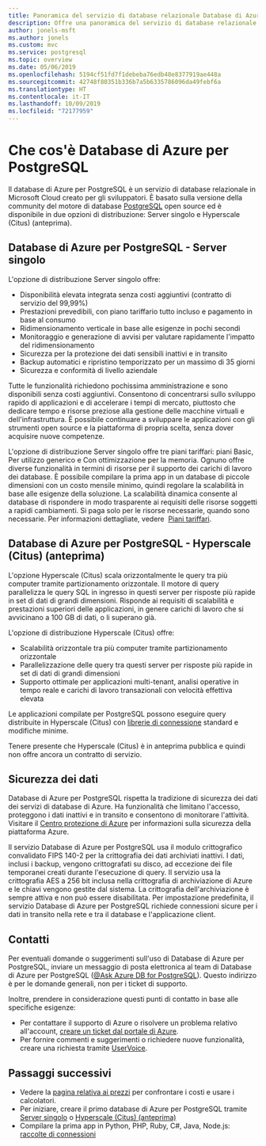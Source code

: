 ```yaml
---
title: Panoramica del servizio di database relazionale Database di Azure per PostgreSQL
description: Offre una panoramica del servizio di database relazionale Database di Azure per PostgreSQL.
author: jonels-msft
ms.author: jonels
ms.custom: mvc
ms.service: postgresql
ms.topic: overview
ms.date: 05/06/2019
ms.openlocfilehash: 5194cf51fd7f1debeba76edb48e8377919ae448a
ms.sourcegitcommit: 42748f80351b336b7a5b6335786096da49febf6a
ms.translationtype: HT
ms.contentlocale: it-IT
ms.lasthandoff: 10/09/2019
ms.locfileid: "72177959"
---
```

# <a name="what-is-azure-database-for-postgresql"></a>Che cos'è Database di Azure per PostgreSQL
Il database di Azure per PostgreSQL è un servizio di database relazionale in Microsoft Cloud creato per gli sviluppatori. È basato sulla versione della community del motore di database [PostgreSQL](https://www.postgresql.org/) open source ed è disponibile in due opzioni di distribuzione: Server singolo e Hyperscale (Citus) (anteprima).

## <a name="azure-database-for-postgresql---single-server"></a>Database di Azure per PostgreSQL - Server singolo
L'opzione di distribuzione Server singolo offre:

- Disponibilità elevata integrata senza costi aggiuntivi (contratto di servizio del 99,99%)
- Prestazioni prevedibili, con piano tariffario tutto incluso e pagamento in base al consumo
- Ridimensionamento verticale in base alle esigenze in pochi secondi
- Monitoraggio e generazione di avvisi per valutare rapidamente l'impatto del ridimensionamento
- Sicurezza per la protezione dei dati sensibili inattivi e in transito
- Backup automatici e ripristino temporizzato per un massimo di 35 giorni
- Sicurezza e conformità di livello aziendale

Tutte le funzionalità richiedono pochissima amministrazione e sono disponibili senza costi aggiuntivi. Consentono di concentrarsi sullo sviluppo rapido di applicazioni e di accelerare i tempi di mercato, piuttosto che dedicare tempo e risorse preziose alla gestione delle macchine virtuali e dell'infrastruttura. È possibile continuare a sviluppare le applicazioni con gli strumenti open source e la piattaforma di propria scelta, senza dover acquisire nuove competenze.

L'opzione di distribuzione Server singolo offre tre piani tariffari: piani Basic, Per utilizzo generico e Con ottimizzazione per la memoria. Ognuno offre diverse funzionalità in termini di risorse per il supporto dei carichi di lavoro dei database. È possibile compilare la prima app in un database di piccole dimensioni con un costo mensile minimo, quindi regolare la scalabilità in base alle esigenze della soluzione. La scalabilità dinamica consente al database di rispondere in modo trasparente ai requisiti delle risorse soggetti a rapidi cambiamenti. Si paga solo per le risorse necessarie, quando sono necessarie. Per informazioni dettagliate, vedere  [Piani tariffari](concepts-pricing-tiers.md).

## <a name="azure-database-for-postgresql---hyperscale-citus-preview"></a>Database di Azure per PostgreSQL - Hyperscale (Citus) (anteprima)
L'opzione Hyperscale (Citus) scala orizzontalmente le query tra più computer tramite partizionamento orizzontale. Il motore di query parallelizza le query SQL in ingresso in questi server per risposte più rapide in set di dati di grandi dimensioni. Risponde ai requisiti di scalabilità e prestazioni superiori delle applicazioni, in genere carichi di lavoro che si avvicinano a 100 GB di dati, o li superano già.

L'opzione di distribuzione Hyperscale (Citus) offre:

- Scalabilità orizzontale tra più computer tramite partizionamento orizzontale
- Parallelizzazione delle query tra questi server per risposte più rapide in set di dati di grandi dimensioni
- Supporto ottimale per applicazioni multi-tenant, analisi operative in tempo reale e carichi di lavoro transazionali con velocità effettiva elevata

Le applicazioni compilate per PostgreSQL possono eseguire query distribuite in Hyperscale (Citus) con [librerie di connessione](./concepts-connection-libraries.md) standard e modifiche minime.

Tenere presente che Hyperscale (Citus) è in anteprima pubblica e quindi non offre ancora un contratto di servizio.

## <a name="data-security"></a>Sicurezza dei dati
Database di Azure per PostgreSQL rispetta la tradizione di sicurezza dei dati dei servizi di database di Azure. Ha funzionalità che limitano l'accesso, proteggono i dati inattivi e in transito e consentono di monitorare l'attività. Visitare il [Centro protezione di Azure](https://azure.microsoft.com/overview/trusted-cloud/) per informazioni sulla sicurezza della piattaforma Azure.

Il servizio Database di Azure per PostgreSQL usa il modulo crittografico convalidato FIPS 140-2 per la crittografia dei dati archiviati inattivi. I dati, inclusi i backup, vengono crittografati su disco, ad eccezione dei file temporanei creati durante l'esecuzione di query. Il servizio usa la crittografia AES a 256 bit inclusa nella crittografia di archiviazione di Azure e le chiavi vengono gestite dal sistema. La crittografia dell'archiviazione è sempre attiva e non può essere disabilitata. Per impostazione predefinita, il servizio Database di Azure per PostgreSQL richiede connessioni sicure per i dati in transito nella rete e tra il database e l'applicazione client.

## <a name="contacts"></a>Contatti
Per eventuali domande o suggerimenti sull'uso di Database di Azure per PostgreSQL, inviare un messaggio di posta elettronica al team di Database di Azure per PostgreSQL ([@Ask Azure DB for PostgreSQL](mailto:AskAzureDBforPostgreSQL@service.microsoft.com)). Questo indirizzo è per le domande generali, non per i ticket di supporto.

Inoltre, prendere in considerazione questi punti di contatto in base alle specifiche esigenze:
- Per contattare il supporto di Azure o risolvere un problema relativo all'account, [creare un ticket dal portale di Azure](https://portal.azure.com/?#blade/Microsoft_Azure_Support/HelpAndSupportBlade).
- Per fornire commenti e suggerimenti o richiedere nuove funzionalità, creare una richiesta tramite [UserVoice](https://feedback.azure.com/forums/597976-azure-database-for-postgresql).

## <a name="next-steps"></a>Passaggi successivi
- Vedere la [pagina relativa ai prezzi](https://azure.microsoft.com/pricing/details/postgresql/) per confrontare i costi e usare i calcolatori.
- Per iniziare, creare il primo database di Azure per PostgreSQL tramite [Server singolo](./quickstart-create-server-database-portal.md) o [Hyperscale (Citus) (anteprima)](./quickstart-create-hyperscale-portal.md)
- Compilare la prima app in Python, PHP, Ruby, C\#, Java, Node.js: [raccolte di connessioni](./concepts-connection-libraries.md)
